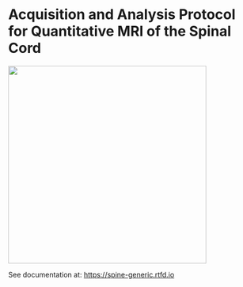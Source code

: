 # Acquisition and Analysis Protocol for Quantitative MRI of the Spinal Cord

<img align="center" src="https://github.com/sct-pipeline/spine-generic/blob/master/docs/_static/logo_spinegeneric.png" width="400">

See documentation at: https://spine-generic.rtfd.io
